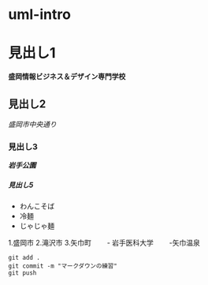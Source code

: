 # uml-intro

# 見出し1
**盛岡情報ビジネス＆デザイン専門学校**
## 見出し2
*盛岡市中央通り*
### 見出し3
***岩手公園***
##### 見出し5
- わんこそば
- 冷麺
- じゃじゃ麺

1.盛岡市
2.滝沢市
3.矢巾町
　　- 岩手医科大学
　　-矢巾温泉

```
git add .
git commit -m "マークダウンの練習"
git push
```